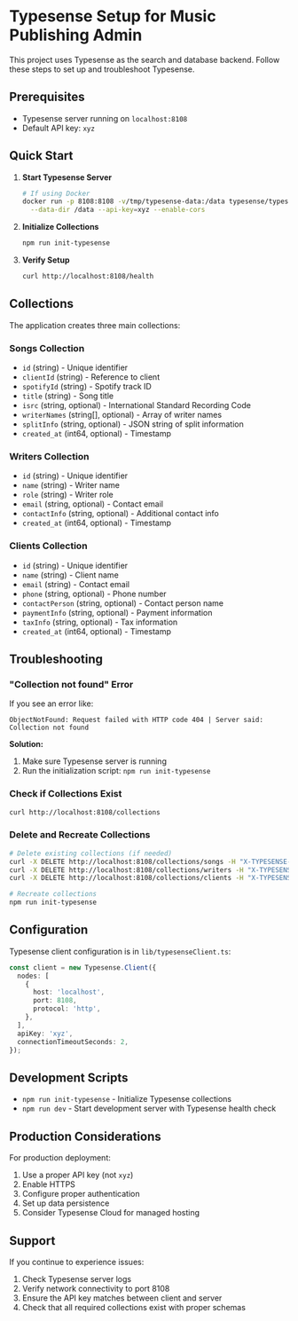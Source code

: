 # Typesense Setup for Music Publishing Admin

This project uses Typesense as the search and database backend. Follow these steps to set up and troubleshoot Typesense.

## Prerequisites

- Typesense server running on `localhost:8108`
- Default API key: `xyz`

## Quick Start

1. **Start Typesense Server**
   ```bash
   # If using Docker
   docker run -p 8108:8108 -v/tmp/typesense-data:/data typesense/typesense:0.25.2 \
     --data-dir /data --api-key=xyz --enable-cors
   ```

2. **Initialize Collections**
   ```bash
   npm run init-typesense
   ```

3. **Verify Setup**
   ```bash
   curl http://localhost:8108/health
   ```

## Collections

The application creates three main collections:

### Songs Collection
- `id` (string) - Unique identifier
- `clientId` (string) - Reference to client
- `spotifyId` (string) - Spotify track ID
- `title` (string) - Song title
- `isrc` (string, optional) - International Standard Recording Code
- `writerNames` (string[], optional) - Array of writer names
- `splitInfo` (string, optional) - JSON string of split information
- `created_at` (int64, optional) - Timestamp

### Writers Collection
- `id` (string) - Unique identifier
- `name` (string) - Writer name
- `role` (string) - Writer role
- `email` (string, optional) - Contact email
- `contactInfo` (string, optional) - Additional contact info
- `created_at` (int64, optional) - Timestamp

### Clients Collection
- `id` (string) - Unique identifier
- `name` (string) - Client name
- `email` (string) - Contact email
- `phone` (string, optional) - Phone number
- `contactPerson` (string, optional) - Contact person name
- `paymentInfo` (string, optional) - Payment information
- `taxInfo` (string, optional) - Tax information
- `created_at` (int64, optional) - Timestamp

## Troubleshooting

### "Collection not found" Error

If you see an error like:
```
ObjectNotFound: Request failed with HTTP code 404 | Server said: Collection not found
```

**Solution:**
1. Make sure Typesense server is running
2. Run the initialization script: `npm run init-typesense`

### Check if Collections Exist
```bash
curl http://localhost:8108/collections
```

### Delete and Recreate Collections
```bash
# Delete existing collections (if needed)
curl -X DELETE http://localhost:8108/collections/songs -H "X-TYPESENSE-API-KEY: xyz"
curl -X DELETE http://localhost:8108/collections/writers -H "X-TYPESENSE-API-KEY: xyz"
curl -X DELETE http://localhost:8108/collections/clients -H "X-TYPESENSE-API-KEY: xyz"

# Recreate collections
npm run init-typesense
```

## Configuration

Typesense client configuration is in `lib/typesenseClient.ts`:

```typescript
const client = new Typesense.Client({
  nodes: [
    {
      host: 'localhost',
      port: 8108,
      protocol: 'http',
    },
  ],
  apiKey: 'xyz',
  connectionTimeoutSeconds: 2,
});
```

## Development Scripts

- `npm run init-typesense` - Initialize Typesense collections
- `npm run dev` - Start development server with Typesense health check

## Production Considerations

For production deployment:

1. Use a proper API key (not `xyz`)
2. Enable HTTPS
3. Configure proper authentication
4. Set up data persistence
5. Consider Typesense Cloud for managed hosting

## Support

If you continue to experience issues:

1. Check Typesense server logs
2. Verify network connectivity to port 8108
3. Ensure the API key matches between client and server
4. Check that all required collections exist with proper schemas
